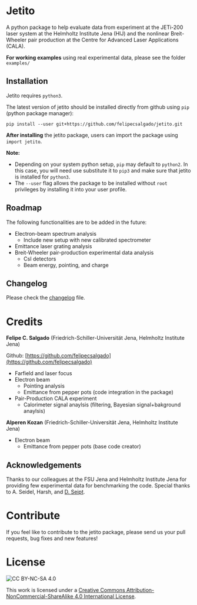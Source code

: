 # Jetito

A python package to help evaluate data from experiment at the JETi-200 laser system at the Helmholtz Institute Jena (HIJ) and the nonlinear Breit-Wheeler pair production at the Centre for Advanced Laser Applications (CALA).

**For working examples** using real experimental data, please see the folder `examples/`

## Installation

Jetito requires `python3`.

The latest version of jetito should be installed directly from github using `pip` (python package manager):

`pip install --user git+https://github.com/felipecsalgado/jetito.git`

**After installing** the jetito package, users can import the package using `import jetito`.

**Note:**

* Depending on your system python setup, `pip` may default to `python2`. In this case, you will need use substitute it to `pip3` and make sure that jetito is installed for `python3`.
* The `--user` flag allows the package to be installed without `root` privileges by installing it into your user profile.

## Roadmap

The following functionalities are to be added in the future:

* Electron-beam spectrum analysis
  * Include new setup with new calibrated spectrometer
* Emittance laser grating analysis
* Breit-Wheeler pair-production experimental data analysis
  * CsI detectors
  * Beam energy, pointing, and charge

## Changelog

Please check the [changelog](changelog.md) file.

# Credits

**Felipe C. Salgado**
(Friedrich-Schiller-Universität Jena, Helmholtz Institute Jena)

Github: [https://github.com/felipecsalgado](https://github.com/felipecsalgado)

* Farfield and laser focus
* Electron beam
  * Pointing analysis
  * Emittance from pepper pots (code integration in the package)
* Pair-Production CALA experiment
  * Calorimeter signal anaylsis (filtering, Bayesian signal+bakground anaylsis)

**Alperen Kozan**
(Friedrich-Schiller-Universität Jena, Helmholtz Institute Jena)

* Electron beam
  * Emittance from pepper pots (base code creator)

## Acknowledgements

Thanks to our colleagues at the FSU Jena and Helmholtz Institute Jena for providing few experimental data for benchmarking the code. Special thanks to A. Seidel, Harsh, and [D. Seipt](https://github.com/danielseipt).

# Contribute

If you feel like to contribute to the jetito package, please send us your pull requests, bug fixes and new features!

# License

![CC BY-NC-SA 4.0](https://i.creativecommons.org/l/by-nc-sa/4.0/88x31.png)

This work is licensed under a [Creative Commons Attribution-NonCommercial-ShareAlike 4.0
International License](http://creativecommons.org/licenses/by-nc-sa/4.0/).
